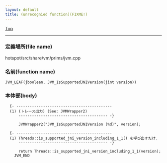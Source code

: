 ```yaml
---
layout: default
title: (unrecognied function)(FIXME!)
---
```

[Top](../index.html)

--- 
### 定義場所(file name)
hotspot/src/share/vm/prims/jvm.cpp

### 名前(function name)
```
JVM_LEAF(jboolean, JVM_IsSupportedJNIVersion(jint version))
```

### 本体部(body)
```
  {- -------------------------------------------
  (1) (トレース出力) (See: JVMWrapper2)
      ---------------------------------------- -}

	  JVMWrapper2("JVM_IsSupportedJNIVersion (%d)", version);

  {- -------------------------------------------
  (1) Threads::is_supported_jni_version_including_1_1() を呼び出すだけ.
      ---------------------------------------- -}

	  return Threads::is_supported_jni_version_including_1_1(version);
	JVM_END
	
```


